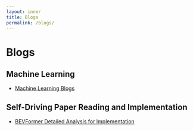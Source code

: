 ```yaml
---
layout: inner
title: Blogs
permalink: /blogs/
---
```



# Blogs

## Machine Learning

- [Machine Learning Blogs](./machine-learning/machine-learning.md)


## Self-Driving Paper Reading and Implementation

- [BEVFormer Detailed Analysis for Implementation](./self-driving/BEVFormer.md)
